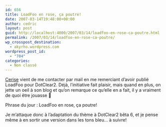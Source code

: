 ```yaml
---
id: 656
title: LoadFoo en rose, ça poutre!
date: 2007-03-14T19:48:00+00:00
author: cedric
layout: post
guid: http://localhost:4000/2007/03/14/loadfoo-en-rose-ca-poutre.html
permalink: /2007/03/14/loadfoo-en-rose-ca-poutre/
wp_crosspost_destination:
  - akyrho.wordpress.com
wordpress_post_id:
  - "704"
categories:
  - Non classé
---
```

[Cerise](http://www.mechantvinyl.com/blog) vient de me contacter par mail en me remerciant d’avoir publié LoadFoo pour DotClear2. Déjà, l’initiative fait plaisir, mais quand en plus, on jette un oeil à son blog et qu’on remarque ce qu’elle en a fait, il y a vraiment de quoi être jouasse 🙂

Phrase du jour : LoadFoo en rose, ça poutre!

Je m’attaque donc à l’adaptation du thème à DotClear2 bêta 6, et je pense même à en sortir une version dans les tons bleu… à suivre!